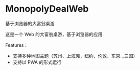 # MonopolyDealWeb
基于浏览器的大富翁桌游

这是一个 Web 的大富翁桌游，基于浏览器的应用.

Features：
* 支持多种地图主题（苏州、上海滩，纽约、伦敦、东京...三国）
* 支持以 PWA 的形式运行
